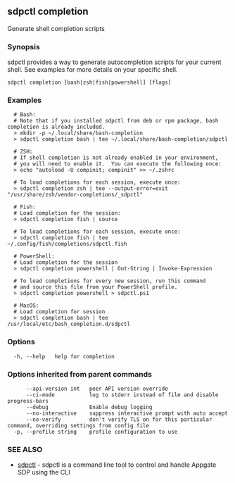 ## sdpctl completion

Generate shell completion scripts

### Synopsis

sdpctl provides a way to generate autocompletion scripts for your current shell. See examples for more details on your specific shell.

```
sdpctl completion [bash|zsh|fish|powershell] [flags]
```

### Examples

```
  # Bash:
  # Note that if you installed sdpctl from deb or rpm package, bash completion is already included.
  > mkdir -p ~/.local/share/bash-completion
  > sdpctl completion bash | tee ~/.local/share/bash-completion/sdpctl

  # ZSH:
  # If shell completion is not already enabled in your environment,
  # you will need to enable it.  You can execute the following once:
  > echo "autoload -U compinit; compinit" >> ~/.zshrc

  # To load completions for each session, execute once:
  > sdpctl completion zsh | tee --output-error=exit "/usr/share/zsh/vendor-completions/_sdpctl"

  # Fish:
  # Load completion for the session:
  > sdpctl completion fish | source

  # To load completions for each session, execute once:
  > sdpctl completion fish | tee ~/.config/fish/completions/sdpctl.fish

  # PowerShell:
  # Load completion for the session
  > sdpctl completion powershell | Out-String | Invoke-Expression

  # To load completions for every new session, run this command
  # and source this file from your PowerShell profile.
  > sdpctl completion powershell > sdpctl.ps1

  # MacOS:
  # Load completion for session
  > sdpctl completion bash | tee /usr/local/etc/bash_completion.d/sdpctl
```

### Options

```
  -h, --help   help for completion
```

### Options inherited from parent commands

```
      --api-version int   peer API version override
      --ci-mode           log to stderr instead of file and disable progress-bars
      --debug             Enable debug logging
      --no-interactive    suppress interactive prompt with auto accept
      --no-verify         don't verify TLS on for this particular command, overriding settings from config file
  -p, --profile string    profile configuration to use
```

### SEE ALSO

* [sdpctl](sdpctl.md)	 - sdpctl is a command line tool to control and handle Appgate SDP using the CLI

